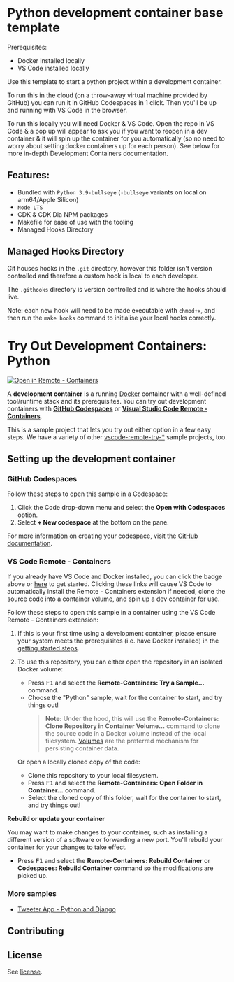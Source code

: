 # Python development container base template

Prerequisites:

- Docker installed locally
- VS Code installed locally

Use this template to start a python project within a development container.

To run this in the cloud (on a throw-away virtual machine provided by GitHub) you can run it in GitHub Codespaces in 1 click. Then you'll be up and running with VS Code in the browser.

To run this locally you will need Docker & VS Code. Open the repo in VS Code & a pop up will appear to ask you if you want to reopen in a dev container & it will spin up the container for you automatically (so no need to worry about setting docker containers up for each person). See below for more in-depth Development Containers documentation.

## Features:

- Bundled with `Python 3.9-bullseye` (`-bullseye` variants on local on arm64/Apple Silicon)
- `Node LTS`
- CDK & CDK Dia NPM packages
- Makefile for ease of use with the tooling
- Managed Hooks Directory


## Managed Hooks Directory

Git houses hooks in the `.git` directory, however this folder isn't version controlled and therefore a custom hook is local to each developer.

The `.githooks` directory is version controlled and is where the hooks should live.

Note: each new hook will need to be made executable with `chmod+x`, and then run the `make hooks` command to initialise your local hooks correctly.

# Try Out Development Containers: Python

[![Open in Remote - Containers](https://img.shields.io/static/v1?label=Remote%20-%20Containers&message=Open&color=blue&logo=visualstudiocode)](https://vscode.dev/redirect?url=vscode://ms-vscode-remote.remote-containers/cloneInVolume?url=https://github.com/microsoft/vscode-remote-try-python)

A **development container** is a running [Docker](https://www.docker.com) container with a well-defined tool/runtime stack and its prerequisites. You can try out development containers with **[GitHub Codespaces](https://github.com/features/codespaces)** or **[Visual Studio Code Remote - Containers](https://aka.ms/vscode-remote/containers)**.

This is a sample project that lets you try out either option in a few easy steps. We have a variety of other [vscode-remote-try-*](https://github.com/search?q=org%3Amicrosoft+vscode-remote-try-&type=Repositories) sample projects, too.

## Setting up the development container

### GitHub Codespaces

Follow these steps to open this sample in a Codespace:

1. Click the Code drop-down menu and select the **Open with Codespaces** option.
1. Select **+ New codespace** at the bottom on the pane.

For more information on creating your codespace, visit the [GitHub documentation](https://docs.github.com/en/free-pro-team@latest/github/developing-online-with-codespaces/creating-a-codespace#creating-a-codespace).

### VS Code Remote - Containers

If you already have VS Code and Docker installed, you can click the badge above or [here](https://vscode.dev/redirect?url=vscode://ms-vscode-remote.remote-containers/cloneInVolume?url=https://github.com/microsoft/vscode-remote-try-python) to get started. Clicking these links will cause VS Code to automatically install the Remote - Containers extension if needed, clone the source code into a container volume, and spin up a dev container for use.

Follow these steps to open this sample in a container using the VS Code Remote - Containers extension:

1. If this is your first time using a development container, please ensure your system meets the prerequisites (i.e. have Docker installed) in the [getting started steps](https://aka.ms/vscode-remote/containers/getting-started).

2. To use this repository, you can either open the repository in an isolated Docker volume:

    - Press <kbd>F1</kbd> and select the **Remote-Containers: Try a Sample...** command.
    - Choose the "Python" sample, wait for the container to start, and try things out!
        > **Note:** Under the hood, this will use the **Remote-Containers: Clone Repository in Container Volume...** command to clone the source code in a Docker volume instead of the local filesystem. [Volumes](https://docs.docker.com/storage/volumes/) are the preferred mechanism for persisting container data.

   Or open a locally cloned copy of the code:

   - Clone this repository to your local filesystem.
   - Press <kbd>F1</kbd> and select the **Remote-Containers: Open Folder in Container...** command.
   - Select the cloned copy of this folder, wait for the container to start, and try things out!

**Rebuild or update your container**

   You may want to make changes to your container, such as installing a different version of a software or forwarding a new port. You'll rebuild your container for your changes to take effect.

   - Press <kbd>F1</kbd> and select the **Remote-Containers: Rebuild Container** or **Codespaces: Rebuild Container** command so the modifications are picked up.

### More samples

- [Tweeter App - Python and Django](https://github.com/Microsoft/python-sample-tweeterapp)

## Contributing

## License

See [license](./license).
